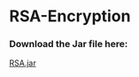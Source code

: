 # RSA-Encryption

### Download the Jar file here:
[RSA.jar](https://drive.google.com/uc?export=download&id=1YHqrT50kAWFn0Q5csvCOrzc9T2Cm7K2W "Google Drive Download")
